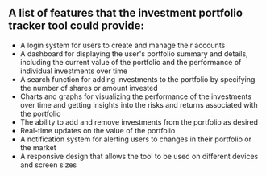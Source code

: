 ## A list of features that the investment portfolio tracker tool could provide:

- A login system for users to create and manage their accounts
- A dashboard for displaying the user's portfolio summary and details, including the current value of the portfolio and the performance of individual investments over time
- A search function for adding investments to the portfolio by specifying the number of shares or amount invested
- Charts and graphs for visualizing the performance of the investments over time and getting insights into the risks and returns associated with the portfolio
- The ability to add and remove investments from the portfolio as desired
- Real-time updates on the value of the portfolio
- A notification system for alerting users to changes in their portfolio or the market
- A responsive design that allows the tool to be used on different devices and screen sizes

